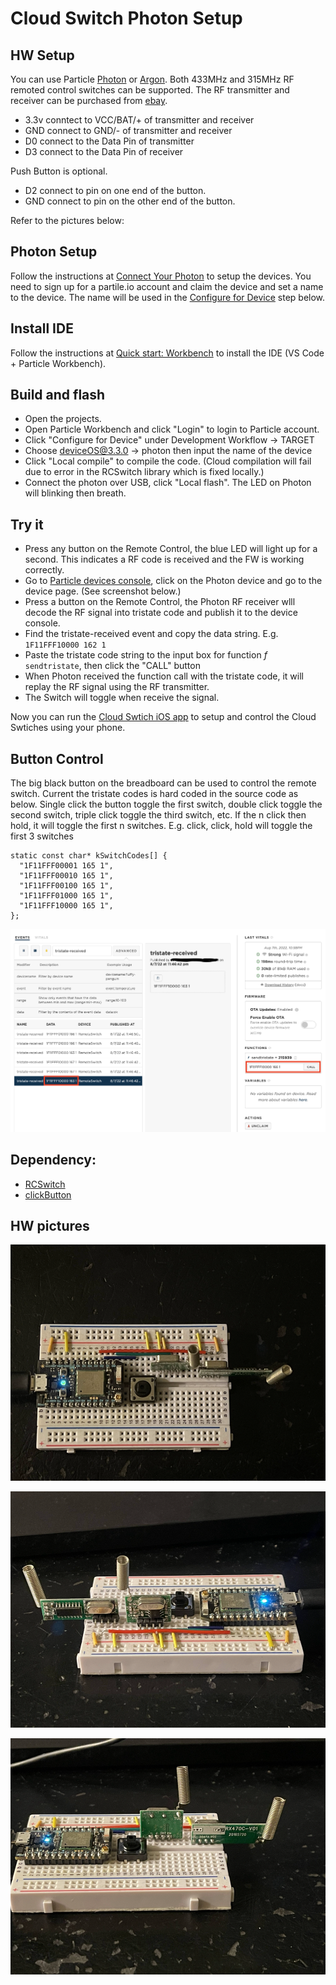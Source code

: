 # Cloud Switch Photon Setup

## HW Setup

You can use Particle [Photon](https://store.particle.io/collections/wifi/products/photon)
or [Argon](https://store.particle.io/collections/wifi/products/argon).
Both 433MHz and 315MHz RF remoted control switches can be supported. 
The RF transmitter and receiver can be purchased from 
[ebay](https://www.ebay.com/sch/i.html?_from=R40&_trksid=p2334524.m570.l1313&_nkw=315+433+mhz+rf+transmitter+and+receiver+with+antenna&_sacat=0&LH_TitleDesc=0&_odkw=433+mhz+rf+transmitter+and+receiver+with+antenna&_osacat=0&LH_PrefLoc=2).

- 3.3v conntect to VCC/BAT/+ of transmitter and receiver
- GND connect to GND/- of transmitter and receiver
- D0 connect to the Data Pin of transmitter
- D3 connect to the Data Pin of receiver

Push Button is optional.

- D2 connect to pin on one end of the  button.
- GND connect to pin on the other end of the button.

Refer to the pictures below:

## Photon Setup

Follow the instructions at [Connect Your Photon](https://docs.particle.io/quickstart/photon/#connect-your-photon)
to setup the devices. You need to sign up for a partile.io account and claim the device and set a name to the device.
The name will be used in the [Configure for Device](#build-and-flash) step below.

## Install IDE

Follow the instructions at [Quick start: Workbench](https://docs.particle.io/quickstart/workbench/)
to install the IDE (VS Code + Particle Workbench).

## Build and flash

- Open the projects.
- Open Particle Workbench and click "Login" to login to Particle account.
- Click "Configure for Device" under Development Workflow -> TARGET
- Choose deviceOS@3.3.0 -> photon then input the name of the device
- Click "Local compile" to compile the code. 
  (Cloud compilation will fail due to error in the RCSwitch library which is fixed locally.)
- Connect the photon over USB, click "Local flash". The LED on Photon will blinking then breath.

## Try it

- Press any button on the Remote Control, the blue LED will light up for a second. 
  This indicates a RF code is received and the FW is working correctly. 
- Go to [Particle devices console](https://console.particle.io/devices), click on the Photon device and go to the device page. (See screenshot below.)
- Press a button on the Remote Control, the Photon RF receiver wlll decode the RF signal into tristate code and publish it to the device console.
- Find the tristate-received event and copy the data string. E.g. `1F11FFF10000 162 1`
- Paste the tristate code string to the input box for function *f* `sendtristate`, then click the "CALL" button
- When Photon received the function call with the tristate code, it will replay the RF signal using the RF transmitter.
- The Switch will toggle when receive the signal.

Now you can run the [Cloud Swtich iOS app](../ios) to setup and control the Cloud Swtiches using your phone.

## Button Control

The big black button on the breadboard can be used to control the remote switch. 
Current the tristate codes is hard coded in the source code as below. Single click the button toggle the first switch,
double click toggle the second switch, triple click toggle the third switch, etc.
If the n click then hold, it will toggle the first n switches.
E.g. click, click, hold will toggle the first 3 switches
```
static const char* kSwitchCodes[] {
  "1F11FFF00001 165 1",
  "1F11FFF00010 165 1",
  "1F11FFF00100 165 1",
  "1F11FFF01000 165 1",
  "1F11FFF10000 165 1",
};
```
![Particle Device Console](../docs/Particle_Console.png)


## Dependency:

- [RCSwitch](https://github.com/suda/rcswitch)
- [clickButton](https://github.com/pkourany/clickButton)


## HW pictures

![Circuit Top](../docs/Circuit_Top.png)

![Circuit Front](../docs/Circuit_Front.png)

![Circuit Back](../docs/Circuit_Back.png)

